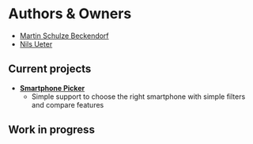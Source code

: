 # Authors & Owners
- [Martin Schulze Beckendorf](https://github.com/Mattizin)
- [Nils Ueter](https://github.com/NilsUeter)

## Current projects
- **[Smartphone Picker](smartphone-picker.com)**
    - Simple support to choose the right smartphone with simple filters and compare features

## Work in progress